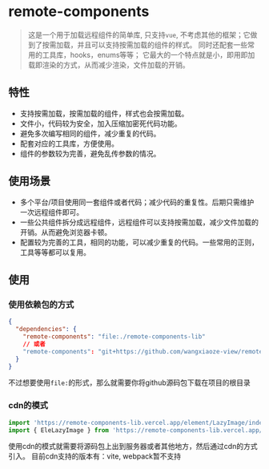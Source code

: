 # remote-components

> 这是一个用于加载远程组件的简单库, 只支持`vue`, 不考虑其他的框架；它做到了按需加载，并且可以支持按需加载的组件的样式。 同时还配套一些常用的工具库，hooks，enums等等； 它最大的一个特点就是小，即用即加载即渲染的方式，从而减少渲染，文件加载的开销。

## 特性

- 支持按需加载，按需加载的组件，样式也会按需加载。
- 文件小，代码较为安全，加入压缩加密死代码功能。
- 避免多次编写相同的组件，减少重复的代码。
- 配套对应的工具库，方便使用。
- 组件的参数较为完善，避免乱传参数的情况。

## 使用场景

- 多个平台/项目使用同一套组件或者代码；减少代码的重复性。后期只需维护一次远程组件即可。
- 一些公共组件拆分成远程组件，远程组件可以支持按需加载，减少文件加载的开销。从而避免浏览器卡顿。
- 配置较为完善的工具，相同的功能，可以减少重复的代码。一些常用的正则，工具等等都可以复用。

## 使用

### 使用依赖包的方式

```json
{
  "dependencies": {
    "remote-components": "file:./remote-components-lib"
    // 或者
    "remote-components": "git+https://github.com/wangxiaoze-view/remote-components-lib.git"
  }
}
```

不过想要使用`file:`的形式，那么就需要你将github源码包下载在项目的根目录

### cdn的模式

```ts
import 'https://remote-components-lib.vercel.app/element/LazyImage/index.css'
import { EleLazyImage } from 'https://remote-components-lib.vercel.app/'
```

使用cdn的模式就需要将源码包上出到服务器或者其他地方，然后通过cdn的方式引入。 目前cdn支持的版本有：vite, webpack暂不支持
